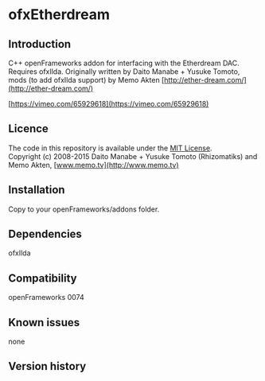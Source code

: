 ofxEtherdream
=====================================

Introduction
------------
C++ openFrameworks addon for interfacing with the Etherdream DAC. Requires ofxIlda.
Originally written by Daito Manabe + Yusuke Tomoto, mods (to add ofxIlda support) by Memo Akten
[http://ether-dream.com/](http://ether-dream.com/)

[https://vimeo.com/65929618](https://vimeo.com/65929618)


Licence
-------
The code in this repository is available under the [MIT License](https://secure.wikimedia.org/wikipedia/en/wiki/Mit_license).  
Copyright (c) 2008-2015 Daito Manabe + Yusuke Tomoto (Rhizomatiks)
and Memo Akten, [www.memo.tv](http://www.memo.tv)


Installation
------------
Copy to your openFrameworks/addons folder.


Dependencies
------------
ofxIlda


Compatibility
------------
openFrameworks 0074  



Known issues
------------
none

Version history
------------



